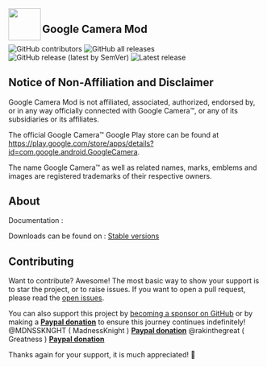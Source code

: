 <img src="https://github.com/Arnova8G2/Gcam_8.7.250.44_java/blob/master/logo.png" width="64" align="left" />

## Google Camera Mod

![GitHub contributors](https://img.shields.io/github/contributors/Arnova8G2/Gcam_8.7.250.44)
![GitHub all releases](https://img.shields.io/github/downloads/Arnova8G2/Gcam_8.7.250.44/total)
![GitHub release (latest by SemVer)](https://img.shields.io/github/downloads/Arnova8G2/Gcam_8.7.250.44/latest/total)
![Latest release](https://img.shields.io/github/release/Arnova8G2/Gcam_8.7.250.44.svg)

## Notice of Non-Affiliation and Disclaimer

Google Camera Mod is not affiliated, associated, authorized, endorsed by, or in any way officially connected with Google Camera™, or any of its subsidiaries or its affiliates.

The official Google Camera™ Google Play store can be found at https://play.google.com/store/apps/details?id=com.google.android.GoogleCamera.

The name Google Camera™ as well as related names, marks, emblems and images are registered trademarks of their respective owners.

## About

Documentation : 

Downloads can be found on : [Stable versions](https://www.celsoazevedo.com/files/android/google-camera/dev-arnova8G2/)

## Contributing

Want to contribute? Awesome! The most basic way to show your support is to star the project, or to raise issues. If
you want to open a pull request, please read the [open issues](https://github.com/Arnova8G2/Gcam_8.7.250.44/issues).

You can also support this project by [becoming a sponsor on GitHub](https://github.com) or by
making a [**Paypal donation**](https://www.paypal.me/fofy) to ensure this journey continues indefinitely!
@MDNSSKNGHT ( MadnessKnight ) [**Paypal donation**](https://www.paypal.me)
@rakinthegreat ( Greatness ) [**Paypal donation**](https://paypal.me/RiadMorshedRezaul)

Thanks again for your support, it is much appreciated! :pray:
